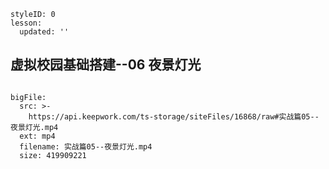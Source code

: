 ```@Lesson
styleID: 0
lesson:
  updated: ''

```
## 虚拟校园基础搭建--06 夜景灯光


```@BigFile

bigFile:
  src: >-
    https://api.keepwork.com/ts-storage/siteFiles/16868/raw#实战篇05--夜景灯光.mp4
  ext: mp4
  filename: 实战篇05--夜景灯光.mp4
  size: 419909221
          
```